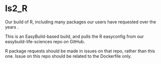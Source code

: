 # ls2_R
Our build of R, including many packages our users have requested over the years
.

This is an EasyBuild-based build, and pulls the R easyconfig from our easybuild-life-sciences repo on GitHub.

R package requests should be made in issues on that repo, rather than this one. Issue on this repo should be related to the Dockerfile only.
